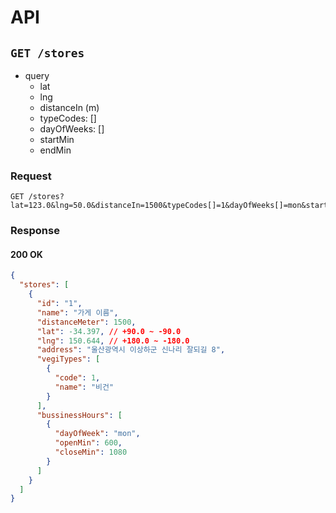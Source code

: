 # API

## `GET /stores`

- query
  - lat
  - lng
  - distanceIn (m)
  - typeCodes: []
  - dayOfWeeks: []
  - startMin
  - endMin

### Request

```text
GET /stores?lat=123.0&lng=50.0&distanceIn=1500&typeCodes[]=1&dayOfWeeks[]=mon&startMin=800&endMin=1000
```

### Response

#### 200 OK

```json
{
  "stores": [
    {
      "id": "1",
      "name": "가게 이름",
      "distanceMeter": 1500,
      "lat": -34.397, // +90.0 ~ -90.0
      "lng": 150.644, // +180.0 ~ -180.0
      "address": "울산광역시 이상하군 신나리 잘되길 8",
      "vegiTypes": [
        {
          "code": 1,
          "name": "비건"
        }
      ],
      "bussinessHours": [
        {
          "dayOfWeek": "mon",
          "openMin": 600,
          "closeMin": 1080
        }
      ]
    }
  ]
}
```
